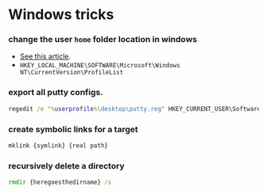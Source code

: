 Windows tricks
==============

### change the user `home` folder location in windows

* [See this article][1]. 
* `HKEY_LOCAL_MACHINE\SOFTWARE\Microsoft\Windows NT\CurrentVersion\ProfileList`

### export all putty configs.

```bat
regedit /e "%userprofile%\desktop\putty.reg" HKEY_CURRENT_USER\Software\SimonTatham
```

### create symbolic links for a target

```bat
mklink {symlink} {real path}
```

### recursively delete a directory

```bat
rmdir {heregoesthedirname} /s
```


[1]: <http://www.sevenforums.com/tutorials/87555-user-profile-change-default-location.html>
